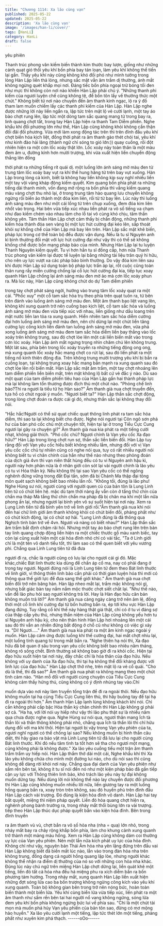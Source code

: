 ```yaml
---
title: "Chương 1114: Xa lão cùng vạn"
published: 2025-05-22
updated: 2025-05-22
description: 'Xa lão cùng vạn'
image: '/images/han-li/cover/'
tags: [HanLi]
category: HanLi
draft: false
---
```


yêu phiên

Thanh trúc phong vân kiếm biến thành kim thước bay lượn, giống
như những cánh quạt gió thổi yêu khí bốn phía bay tán loạn, làm
yêu khí không thể tiến lại gần.
Thấy yêu khí này cũng không khó đối phó như mình tưởng trong
lòng Hàn Lập liền thả lỏng, nhưng sắc mặt vẫn âm trầm dị
thường, ánh mắt không ngừng quét khắp mọi nơi.
Đáng tiếc bốn phía ngoại trừ bóng tối đen như mực thì không còn
nơi nào khiến Hàn Lập phải chú ý.
"Những thanh phi kiếm của ngươi luyện chế cũng không tệ, để
bổn tôn lấy về thưởng thức một chút." Không biết từ nơi nào
chuyền đến âm thanh kinh ngạc, lộ ra ý đồ tham lam muốn chiếm
lấy các thanh phi kiếm của Hàn Lập.
Hàn Lập nghe được những lời này liền ngẩn ra, lập tức trên mặt
lộ vẻ cười lạnh, một tay áo bào chợt rung lên, lập tức một dòng
tam sắc quang mang từ trong bay ra, linh quang chợt tắt, trong
tay Hàn Lập hiện ra thanh Tam Diễm phiến.
Nghe khẩu khí đối phương lớn như thế, Hàn Lập cũng không khỏi
không cẩn thận đối đãi đối phương.
Vừa mới làm xong động tác trên thì trên đỉnh đầu yêu khí chợt
biến hóa kịch liệt, đồng thời phát ra âm thanh gào thét chói tai,
yêu khí như kinh đào hải lãng (thành ngữ chỉ sóng to gió lớn:))
quay cuồng, rồi đột nhiên hiện ra một cơn lốc xoáy thật lớn.
Lốc xoáy này toàn thân là một màu đem âm u, đường kính hơn
mười trượng, khi vừa xuất hiện liền chuyển động thẳng lên đồng

thời phát ra những tiếng rít quái dị.
một luồng lớn ánh sáng mờ màu đen từ trung tâm lốc xoáy bay
vụt ra khí thế hung hăng từ trên bay vụt xuống.
Hàn Lập trong lòng cả kinh, biết là không hay liền không kịp suy
nghĩ nhiều liền một tay vội vàng kháp động kiếm quyết.
Kim quang bốn phía phát ra những tiếng dài thanh minh, vốn
đang mở rộng ra bốn phía thì vầng kiếm quang màu vàng chợt
thu nhỏ lại, ở trong trung tâm hào quang lưu chuyển không ngừng
rồi biến ảo thành một đóa kim liên, rồi từ từ bay lên.
Lúc này thì luồng ánh sáng màu đen như một cái lồng từ trên
chụp xuống, đem đóa kim liên nhốt vào trong.
Hai bên vừa tiếp xúc nhau liền phát ra vô số tiếng va chạm như
đao kiếm chém vào nhau làm cho lỗ tai vô cùng khó chịu, tâm
thần không yên.
Tâm thần Hàn Lập chợt cảm thấy bị chấn động, những thanh phi
kiếm hóa thành đóa sen vàng bị một lực hút cường đại kéo lên,
sắp thoát khỏi sự khống chế của Hàn Lập mà bay lên trên.
Hàn Lập sắc mặt khẽ biến, pháp lực trong cơ thể toàn bộ đểu
được vận dụng.
Nếu là tu sĩ Nguyên anh kì bình thường đối mặt với lực hút cường
đại như vậy thì có thể sẽ không khống chế được bổn mạng pháp
bảo của mình. Nhưng Hàn Lập lại tu luyện Thanh Nguyên kiếm
quyết. Tu vi hơn hẳn tu sĩ đồng cấp, hơn nữa Thanh trúc phong
vân kiếm lại được tế luyện lại bằng những tài liệu trân quý hi hữu,
cho nên uy lực vượt xa các pháp bảo bình thường.
Do vậy đóa kim liên sau khi được Hàn Lập sử dụng toàn bộ pháp
lực trấn áp lại, rốt cuộc cũng toàn thân rung rẩy miễn cưởng
chống lại cỗ lực hút cường đại kia, tiếp tục xoay quanh Hàn Lập
chống lại ánh sáng màu đen mờ ảo mà cơn lốc xoáy phun ra.
Mà lúc này, Hàn Lập cũng không chút do dự Tam diễm phiến

trong tay chợt phát sáng ngời, hướng vào trung tâm lốc xoáy quạt
ra một cái.
"Phốc xuy" một cỗ tam sắc hỏa trụ theo phía trên quạt tuôn ra, từ
bên trên đánh vào luồng ánh sáng mờ màu đen.
Một âm thanh bạo liệt vang lên, không khí xung quanh trở nên
cuồng bạo kịch liệt, cỗ tam sắc hỏa và luồng ánh sáng mờ màu
đen vừa tiếp xúc với nhau, liền giống như dầu loang trên mặt
nước liền lan tỏa ra xung quanh.
Hiển nhiên tam sắc hỏa diễm cường đại hơn luồng ánh sáng mờ
màu đen, nên chỉ dừng lại một chút liền tăng cường lực công kích
liền đánh tan luồng ánh sáng mờ màu đen, vừa phá xong luồng
ánh sáng mờ màu đem tam sắc hỏa diễm liền bay thẳng vào lốc
xoáy trên không trung, sau đó chợt lóe lên một cái liền biến mất
vào trong cơn lóc xoáy.
Hàn Lập ánh mắt ngưng trọng nhìn chăm chú lên không trung.
Một lát sau, phía bên trong lốc xoáy truyền ra những tiếng động
ong ong, mà xung quanh lốc xoáy hắc mang chợt co rút lại, sau
đó liền phát ra một tiếng nổ kinh thiên động địa.
Trên không trung mười trượng yêu khí bị bắn ra cuồng loạn, tại
không trung xoay hắc mang bắn mạnh ra xung quanh sau đó chợt
lóe lên rồi biến mất.
Hàn Lập sắc mặt âm trầm, một tay chợt nhoáng lên tam diễm
phiến liền biến mất, trên mặt không lộ bất cứ vẻ đắc ý nào.
Dù sao một quạt của tam diễm phiến tiêu hao của Hàn Lập gần
hai thành pháp lực mà lại không làm tổn thương được địch thủ
một chút nào.
"Phỏng chế linh bảo?Thì ra ngươi là tiểu tử họ Hàn sao?" Âm
thanh già nua chợt truyền đến, tựa hồ có chút ngoài ý muốn.
"Ngươi biết ta?" Hàn Lập thần sắc chợt động, trong lòng chợt
đoán ra được cái gì đó, nhưng thần sắc lại không thay đổi nói.

"Hắc hắc!Người có thể sử quat chiếc quạt thông linh phát ra tam
sắc hỏa diễm, thì sao ta lại không biết cho được. Nghe nói ngươi
tại Côn ngô sơn phá hư của bản phó cốc chủ một chuyện tốt, hiện
tại lại ở trong Tiểu Cực Cung ngươi lại gây ra chuyện gì?" Âm
thanh già nua kia phát ra một tiếng cười nhạt, không giải thích.
"Phó cốc chủ? Ngươi chính là Vạn yêu cốc Xa đạo hữu?" Hàn
Lập trong lòng chợt run sợ, thần sắc liền biến đổi. Hàn Lập tuy
rằng đối với Vạn yêu cốc hiểu biết không nhiều lắm, nhưng đối
với vị Vạn yêu cốc cốc chủ tự nhiên cũng có nghe nói qua, tuy có
rất nhiều người nói không biết tu vi chân chính của hắn như thế
nào nhưng theo phỏng đoán của dịch giả 4vn thì vạn niên thất
hùng đều có tu vi Nguyên anh hậu kì, người này hơn phân nửa là
ở nhân giới còn sót lại vài người chính là lão yêu có tu vi Hóa
thần kỳ.
Nếu không thì tại sao Vạn yêu cốc có thể ngông nghênh đứng
vững trong đất Đại tấn, sớm đã bị Chánh Ma thập đại tông môn
quét sạch không biết bao nhiêu lần rồi.
"Không tồi, đúng là lão phu! Nghe Hùng sư nói, ngươi cùng với
người quen củ của bản tôn là Lung Linh tiên tử có chút liên hệ.
mặc dù tạm thời nàng ấy vẫn còn ở tầng thứ chín của chấn ma
tháp Mà tầng thứ chín chấn ma pháp đã bị chân ma khí một lần
nữa phong ấn lại, nhưng ngươi lại bình yên vô sự suốt hiện tại nơi
này. Xem ra Lung Linh tiên tử đã bình yên trở về linh giới rồi."Âm
thanh già nua khi nói đến hai chữ linh giới âm thanh không khỏi
có chút biến đổi, phảng phất như có chút kích động, lại có chút sợ
hãi.
"Lung Linh đúng là đã thông qua Nghịch tinh bàn trở về 4vn.
Ngươi và nàng có biết nhau?" Hàn Lập thần sắc âm trầm bất định
chậm rãi hỏi. Nhưng một tay áo bào chợt rung lên trên bàn tay
linh quang chợp động liền hiện ra một chiếc thước gỗ màu xanh
biếc, tay còn lại cũng xuất hiện một cái hỏa đỉnh nhỏ chỉ có vài
tấc.
"Ta ở Linh giới chỉ là một tên vô danh tiểu tốt, thì làm sao có thể
quen biết với yêu vương phi. Chẳng qua Linh Lung tiên tử đã đưa

ngươi đi ra, chắc là người cũng có lưu lại cho ngươi cái gì đó. Mặc
khác,chiếc Bát linh thước kia dùng để chấn áp cổ ma, nay có phải
đang ở trong tay ngươi. Ngươi đừng nói là Linh Lung tiên tử đem
theo Bát linh thước về linh giời, vì thông thiên linh bảo cần phải có
thời gian luyện hóa thì mới có thông qua thế giới lực để đưa sang
thế giới khác." Âm thanh già nua chợt biến đổi trở nên băng hàn.
Hàn lập nheo mắt lại, trầm mặc không nói gì, nhưng bất giác bàn
tay nắm nắm mộc thước chợt siết chắt lại.
"Như thế nào, vấn đề lão phu hỏi sao ngươi không trả lời. Hay là
Hàn đạo hữu căn bản không muốn trả lời?" Âm thanh già nua
càng ngày càng trở nên âm lệ, đồng thời một cỗ linh khí cường
đại từ bốn hướng bắn ra, ép tới khu vực Hàn Lập đang đứng.
Tuy rằng cổ khí thế này hàng thật giá thật, chỉ có ở tu vi đáng sợ
của thập cấp yêu thú, nhưng thần niệm của Hàn Lập cũng không
yếu hơn tu sĩ Nguyên anh hậu kỳ, cho nên thân hình Hàn Lập hơi
nhoáng lên một cái sau đó thì vẫn an nhiên đứng bất động ở chỗ
cũ như không có việc gì xảy ra.
"Di! Ngươi....." Âm thanh già nua kia phát ra một âm kinh ngạc
ngoài ý muốn.
Hàn Lập cảm ứng được luồng khí thế cường đại, hai mắt chợt
nhíu lại, một luồng tinh quang từ trong mắt bắn ra.
"Nghe thiên hạ nói thì, Xa đạo hữu đã bế quan ở sâu trong vạn
yêu cốc không biết bao nhiêu năm tháng, không rõ sống chết.
Bình thường sẽ không bao giờ đi ra khỏi cốc. Hiện tại đạo hữu
xuốt hiện tai nơi này, đây chắc chỉ là hóa thân của đạo hữu. Nếu
không với uy danh của Xa đạo hữu, thì tại hạ không thể đối kháng
được với linh lực của đạo hữu." Hàn Lập chợt thở nhẹ, trên mặt lộ
ra vẻ cổ quái.
"Cho dù là thế, thì đã sao?" Âm thanh già nua phát ra không
mang theo một chút tình cảm nào.
"Hàn mỗ đối với người cùng chuyện của Tiểu Cực Cung không
cảm thấy hứng thú, cũng không có ý định nhúng tay vào.Chỉ

muốn dựa vào nơi này làm truyền tống trận để đi ra ngoài thôi.
Nếu đạo hữu không muốn tại hạ cùng Tiểu Cực Cung liên thủ, thì
hãy buông tay để tại hạ đi ra ngoài thì hơn." Âm thanh Hàn Lập
lạnh lùng không khách khí nói.
Chỉ cần không phải cấp bậc Hóa thần kỳ chân chính thì Hàn Lập
không gì phải sợ cả.
"Ha ha, với lời nói uy hiếp như vậy thì lão phu thật sự là nhiều
năm qua chưa được nghe qua. Nghe Hùng sư nói qua, ngươi thân
mang Ích tà thần lôi và thần thông không phải nhỏ, chẳng qua Ích
tà thần lôi thì chĩ hữu dụng đối với ma khí thôi. Hiện tại ngươi bị
vậy trong Vạn yêu phiên của ta, ngươi nghĩ ngươi có thể chống lại
sao? Nếu không muốn bị hình thần câu diệt, thì hãy giao ra bảo
vật mà Linh Lung tiên tử đã lưu lại cho người cùng Bát linh thước.
Khi đó nếu tâm tình ta tốt hơn sẽ tha cho ngươi một mạng, cũng
không phải là không được." Xa lão yêu cuồng tiếu một trận âm
thanh trầm trầm uy hiếp nói.
Hàn Lập thầm thở dài một cái, Nghe khẩu khí thì Xa lão yêu
không chừa cho mình một đường lui nào, cho dù nói sao thì cũng
không dễ dàng rời khỏi nơi này.
Chẳng qua đại danh của Vạn yêu phiên như sấm rền bên tai,
không ít tu sĩ nói đến nó như một kiện pháp bảo đã gần tiếp cận
uy lực với Thông thiên linh bảo, khó trách lão yêu này tự đại
không muốn dừng tay.
Nếu dùng lời nói không thể nào lay chuyển được đối phương thì
Hàn Lập cũng không muốn nhiều lời nữa, liền giương tay ra một
luồng hồng quang bắn ra, xoay tròn trên không, sau đó huyền phù
trên đỉnh đầu Hàn Lập cách vài trượng.
Đó đúng là kiện hỏa đỉnh vô danh.
Hàn Lập hai tay bắt quyết, miệng thì niệm pháp quyết.
Liền đó hỏa quang chợt hiện ra, nghênh phong bành trướng ra,
trong nháy mắt thổi bùng lớn ra vài trượng. tiếp theo Hàn Lập
thúc dục pháp quyết bắn vào kiện hỏa đỉnh. Bên trong đỉnh truyền

ra âm thanh vù vù, chợt bắn ra vô số hỏa nha (nha = quạ) lớn
nhỏ, trong nháy mắt bay ra chảy rộng khắp bốn phía, làm cho
khung cảnh xung quanh trở thành một mảng màu hồng.
Xem ra Hàn Lập cũng không dám coi thường uy lực của Vạn yêu
phiên.
Nên một lần nữa kích phát uy lực của hỏa đỉnh.
Không chỉ như vậy, nguyên bản Thái Âm hỏa nha yên lặng đứng
trên đầu vai Hàn Lập không biết đã biến mất lúc nào, lẫn vào
trong đàn hỏa nha trên không trung, đồng dạng cả người hồng
quang lập lòe, nhưng người khác không thể nhận ra điểm dị
thường của nó so với những con hỏa nha khác.
Đúng lúc này chú ngữ trên miệng Hàn Lập chợt dừng lại, liền quát
khẽ một tiếng, liền đó tất cả hỏa nha đều há miệng phu ra xích
diễm bắn ra bốn phương tám hướng.
Trong nháy mắt, xung quanh Hàn Lập liền xuất hiện những đợt
sóng lửa cao ba bốn trượng không ngừng công kích vào yêu khí
xung quanh.
Toàn bộ không gian bên trong trở nên nóng bức, hoàn toàn biến
thành một biển lửa.
Yêu khí cùng biển lửa vừa tiếp xúc, liền phát ra một âm thanh
như sấm rền bên tai hai người nổ vang không ngừng, sóng lửa
đem yêu khí bốn phía không ngừng bức lui về phía sau.
"Chỉ là một chút tài mọn mà muốn phá hủy Vạn yêu phiến của bản
tôn sao, đừng có mơ mộng hảo huyền." Xa lão yêu cười lạnh một
tiếng, lập tức thét lớn một tiếng, phảng phất như xuyên kim phá
thạch.
------oOo------
